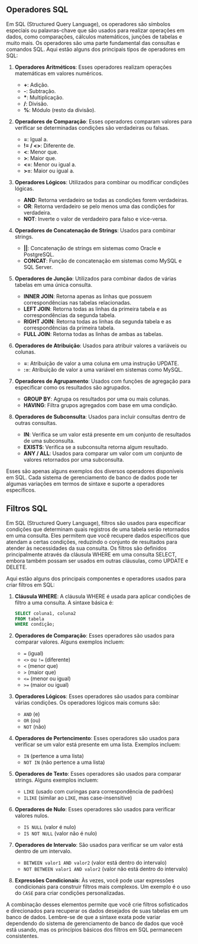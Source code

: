 ## Operadores SQL

Em SQL (Structured Query Language), os operadores são símbolos especiais ou palavras-chave que são usados para realizar operações em dados, como comparações, cálculos matemáticos, junções de tabelas e muito mais. Os operadores são uma parte fundamental das consultas e comandos SQL. Aqui estão alguns dos principais tipos de operadores em SQL:

1. **Operadores Aritméticos**: Esses operadores realizam operações matemáticas em valores numéricos.
   - **+**: Adição.
   - **-**: Subtração.
   - **\***: Multiplicação.
   - **/**: Divisão.
   - **%**: Módulo (resto da divisão).

2. **Operadores de Comparação**: Esses operadores comparam valores para verificar se determinadas condições são verdadeiras ou falsas.
   - **=**: Igual a.
   - **!= / <>**: Diferente de.
   - **<**: Menor que.
   - **>**: Maior que.
   - **<=**: Menor ou igual a.
   - **>=**: Maior ou igual a.

3. **Operadores Lógicos**: Utilizados para combinar ou modificar condições lógicas.
   - **AND**: Retorna verdadeiro se todas as condições forem verdadeiras.
   - **OR**: Retorna verdadeiro se pelo menos uma das condições for verdadeira.
   - **NOT**: Inverte o valor de verdadeiro para falso e vice-versa.

4. **Operadores de Concatenação de Strings**: Usados para combinar strings.
   - **||**: Concatenação de strings em sistemas como Oracle e PostgreSQL.
   - **CONCAT**: Função de concatenação em sistemas como MySQL e SQL Server.

5. **Operadores de Junção**: Utilizados para combinar dados de várias tabelas em uma única consulta.
   - **INNER JOIN**: Retorna apenas as linhas que possuem correspondências nas tabelas relacionadas.
   - **LEFT JOIN**: Retorna todas as linhas da primeira tabela e as correspondências da segunda tabela.
   - **RIGHT JOIN**: Retorna todas as linhas da segunda tabela e as correspondências da primeira tabela.
   - **FULL JOIN**: Retorna todas as linhas de ambas as tabelas.

6. **Operadores de Atribuição**: Usados para atribuir valores a variáveis ou colunas.
   - **=**: Atribuição de valor a uma coluna em uma instrução UPDATE.
   - **:=**: Atribuição de valor a uma variável em sistemas como MySQL.

7. **Operadores de Agrupamento**: Usados com funções de agregação para especificar como os resultados são agrupados.
   - **GROUP BY**: Agrupa os resultados por uma ou mais colunas.
   - **HAVING**: Filtra grupos agregados com base em uma condição.

8. **Operadores de Subconsulta**: Usados para incluir consultas dentro de outras consultas.
   - **IN**: Verifica se um valor está presente em um conjunto de resultados de uma subconsulta.
   - **EXISTS**: Verifica se a subconsulta retorna algum resultado.
   - **ANY / ALL**: Usados para comparar um valor com um conjunto de valores retornados por uma subconsulta.

Esses são apenas alguns exemplos dos diversos operadores disponíveis em SQL. Cada sistema de gerenciamento de banco de dados pode ter algumas variações em termos de sintaxe e suporte a operadores específicos.

## Filtros SQL

Em SQL (Structured Query Language), filtros são usados para especificar condições que determinam quais registros de uma tabela serão retornados em uma consulta. Eles permitem que você recupere dados específicos que atendam a certas condições, reduzindo o conjunto de resultados para atender às necessidades da sua consulta. Os filtros são definidos principalmente através da cláusula WHERE em uma consulta SELECT, embora também possam ser usados em outras cláusulas, como UPDATE e DELETE.

Aqui estão alguns dos principais componentes e operadores usados para criar filtros em SQL:

1. **Cláusula WHERE**: A cláusula WHERE é usada para aplicar condições de filtro a uma consulta. A sintaxe básica é:
   
   ```sql
   SELECT coluna1, coluna2
   FROM tabela
   WHERE condição;
   ```

2. **Operadores de Comparação**: Esses operadores são usados para comparar valores. Alguns exemplos incluem:
   - `=` (igual)
   - `<>` ou `!=` (diferente)
   - `<` (menor que)
   - `>` (maior que)
   - `<=` (menor ou igual)
   - `>=` (maior ou igual)

3. **Operadores Lógicos**: Esses operadores são usados para combinar várias condições. Os operadores lógicos mais comuns são:
   - `AND` (e)
   - `OR` (ou)
   - `NOT` (não)

4. **Operadores de Pertencimento**: Esses operadores são usados para verificar se um valor está presente em uma lista. Exemplos incluem:
   - `IN` (pertence a uma lista)
   - `NOT IN` (não pertence a uma lista)

5. **Operadores de Texto**: Esses operadores são usados para comparar strings. Alguns exemplos incluem:
   - `LIKE` (usado com curingas para correspondência de padrões)
   - `ILIKE` (similar ao `LIKE`, mas case-insensitive)

6. **Operadores de Nulo**: Esses operadores são usados para verificar valores nulos.
   - `IS NULL` (valor é nulo)
   - `IS NOT NULL` (valor não é nulo)

7. **Operadores de Intervalo**: São usados para verificar se um valor está dentro de um intervalo.
   - `BETWEEN valor1 AND valor2` (valor está dentro do intervalo)
   - `NOT BETWEEN valor1 AND valor2` (valor não está dentro do intervalo)

8. **Expressões Condicionais**: Às vezes, você pode usar expressões condicionais para construir filtros mais complexos. Um exemplo é o uso do `CASE` para criar condições personalizadas.

A combinação desses elementos permite que você crie filtros sofisticados e direcionados para recuperar os dados desejados de suas tabelas em um banco de dados. Lembre-se de que a sintaxe exata pode variar dependendo do sistema de gerenciamento de banco de dados que você está usando, mas os princípios básicos dos filtros em SQL permanecem consistentes.
